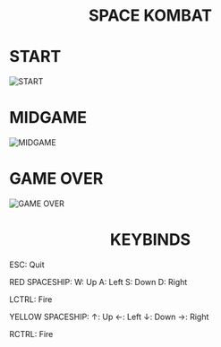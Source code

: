 <h1 align="center"> SPACE KOMBAT </h1>

# START

![START](https://user-images.githubusercontent.com/63420397/179245159-aff4b37a-01a7-4613-b609-9d886192b3ba.jpeg)

# MIDGAME

![MIDGAME](https://user-images.githubusercontent.com/63420397/179245177-9341dea0-ead0-486f-b653-94569da75596.jpeg)

# GAME OVER

![GAME OVER](https://user-images.githubusercontent.com/63420397/179245212-f0def668-dc5c-4c5a-91f5-d539859e2ccc.jpeg)

<h1 align="center"> KEYBINDS </h1>

ESC: Quit

RED SPACESHIP:
W: Up
A: Left
S: Down
D: Right

  LCTRL: Fire

YELLOW SPACESHIP:
↑: Up
←: Left
↓: Down
→: Right

  RCTRL: Fire